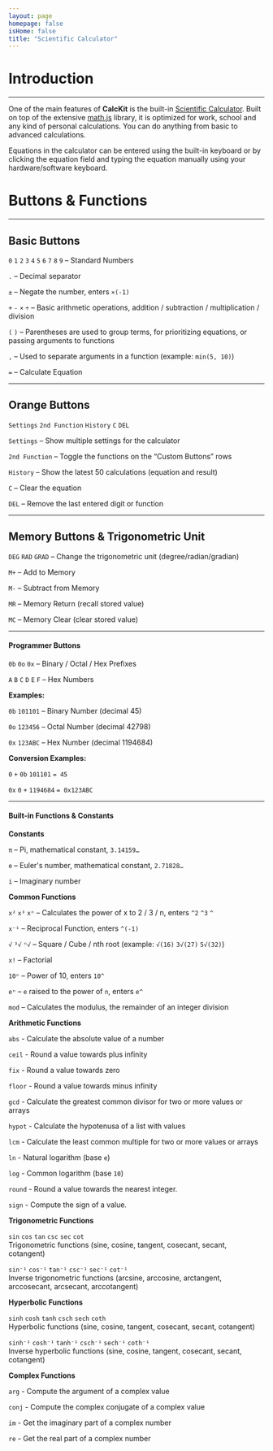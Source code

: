 ```yaml
---
layout: page
homepage: false
isHome: false
title: "Scientific Calculator"
---
```


# Introduction

---

One of the main features of **CalcKit** is the built-in [Scientific Calculator](https://app.calckit.io/calculator). Built on top of the extensive [math.js](http://mathjs.org/) library, it is optimized for work, school and any kind of personal calculations. You can do anything from basic to advanced calculations.

Equations in the calculator can be entered using the built-in keyboard or by clicking the equation field and typing the equation manually using your hardware/software keyboard.

# Buttons & Functions

---

## Basic Buttons

`0` `1` `2` `3` `4` `5` `6` `7` `8` `9` – Standard Numbers

`.` – Decimal separator

`±` – Negate the number, enters `×(-1)`

`+` `-` `×` `÷` – Basic arithmetic operations, addition / subtraction / multiplication / division

`(` `)` – Parentheses are used to group terms, for prioritizing equations, or passing arguments to functions

`,` – Used to separate arguments in a function (example: `min(5, 10)`)

`=` – Calculate Equation

---

## Orange Buttons

`Settings` `2nd Function` `History` `C` `DEL`

`Settings` – Show multiple settings for the calculator

`2nd Function` – Toggle the functions on the “Custom Buttons” rows

`History` – Show the latest 50 calculations (equation and result)

`C` – Clear the equation

`DEL` – Remove the last entered digit or function

---

## Memory Buttons & Trigonometric Unit

`DEG` `RAD` `GRAD` – Change the trigonometric unit (degree/radian/gradian)

`M+` – Add to Memory

`M-` – Subtract from Memory

`MR` – Memory Return (recall stored value)

`MC` – Memory Clear (clear stored value)

---

#### Programmer Buttons

`0b` `0o` `0x` – Binary / Octal / Hex Prefixes

`A` `B` `C` `D` `E` `F` – Hex Numbers

**Examples:**

`0b` `101101` – Binary Number (decimal 45)

`0o` `123456` – Octal Number (decimal 42798)

`0x` `123ABC` – Hex Number (decimal 1194684)

**Conversion Examples:**

`0` `+` `0b` `101101` `= 45`

`0x` `0` `+` `1194684` `= 0x123ABC`

---

#### Built-in Functions & Constants

**Constants**

`π` – Pi, mathematical constant, `3.14159…`

`e` – Euler's number, mathematical constant, `2.71828…`

`i` – Imaginary number

**Common Functions**

`x²` `x³` `xⁿ` – Calculates the power of x to 2 / 3 / n, enters `^2` `^3` `^`

`x⁻¹` – Reciprocal Function, enters `^(-1)`

`√` `³√` `ⁿ√` – Square / Cube / nth root (example: `√(16)` `3√(27)` `5√(32)`)

`x!` – Factorial

`10ⁿ` – Power of 10, enters `10^`

`eⁿ` – `e` raised to the power of `n`, enters `e^`

`mod` – Calculates the modulus, the remainder of an integer division

**Arithmetic Functions**

`abs` - Calculate the absolute value of a number

`ceil` - Round a value towards plus infinity

`fix` - Round a value towards zero

`floor` - Round a value towards minus infinity

`gcd` - Calculate the greatest common divisor for two or more values or arrays

`hypot` - Calculate the hypotenusa of a list with values

`lcm` - Calculate the least common multiple for two or more values or arrays

`ln` - Natural logarithm (base `e`)

`log` - Common logarithm (base `10`)

`round` - Round a value towards the nearest integer.

`sign` - Compute the sign of a value.

**Trigonometric Functions**

`sin` `cos` `tan` `csc` `sec` `cot`  
Trigonometric functions (sine, cosine, tangent, cosecant, secant, cotangent)

`sin⁻¹` `cos⁻¹` `tan⁻¹` `csc⁻¹` `sec⁻¹` `cot⁻¹`  
Inverse trigonometric functions (arcsine, arccosine, arctangent, arccosecant, arcsecant, arccotangent)

**Hyperbolic Functions**

`sinh` `cosh` `tanh` `csch` `sech` `coth`  
Hyperbolic functions (sine, cosine, tangent, cosecant, secant, cotangent)

`sinh⁻¹` `cosh⁻¹` `tanh⁻¹` `csch⁻¹` `sech⁻¹` `coth⁻¹`  
Inverse hyperbolic functions (sine, cosine, tangent, cosecant, secant, cotangent)

**Complex Functions**

`arg` - Compute the argument of a complex value

`conj` - Compute the complex conjugate of a complex value

`im` - Get the imaginary part of a complex number

`re` - Get the real part of a complex number
